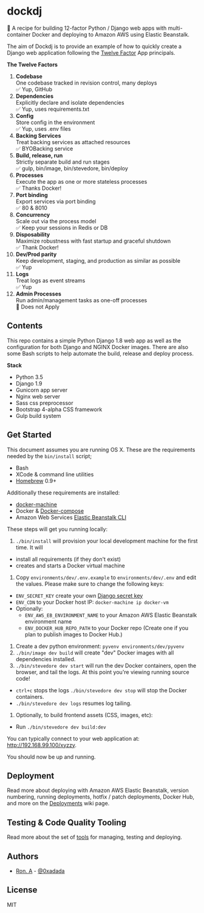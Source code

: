 # dockdj

:ship: A recipe for building 12-factor Python / Django web apps with
multi-container Docker and deploying to Amazon AWS using Elastic Beanstalk.

The aim of Dockdj is to provide an example of how to quickly create a
Django web application following the [Twelve Factor](https://12factor.net/)
App principals.

**The Twelve Factors**

1. **Codebase**<br>
  One codebase tracked in revision control, many deploys<br>
  :white_check_mark: Yup, GitHub
1. **Dependencies**<br>
  Explicitly declare and isolate dependencies<br>
  :white_check_mark: Yup, uses requirements.txt
1. **Config**<br>
  Store config in the environment<br>
  :white_check_mark: Yup, uses .env files
1. **Backing Services**<br>
  Treat backing services as attached resources<br>
  :white_check_mark: BYOBacking service
1. **Build, release, run**<br>
  Strictly separate build and run stages<br>
  :white_check_mark: gulp, bin/image, bin/stevedore, bin/deploy
1. **Processes**<br>
  Execute the app as one or more stateless processes<br>
  :white_check_mark: Thanks Docker!
1. **Port binding**<br>
  Export services via port binding<br>
  :white_check_mark: 80 & 8010
1. **Concurrency**<br>
  Scale out via the process model<br>
  :white_check_mark: Keep your sessions in Redis or DB
1. **Disposability**<br>
  Maximize robustness with fast startup and graceful shutdown<br>
  :white_check_mark: Thank Docker!
1. **Dev/Prod parity**<br>
  Keep development, staging, and production as similar as possible<br>
  :white_check_mark: Yup
1. **Logs**<br>
  Treat logs as event streams<br>
  :white_check_mark: Yup
1. **Admin Processes**<br>
  Run admin/management tasks as one-off processes<br>
  :no_entry_sign: Does not Apply



## Contents

This repo contains a simple Python Django 1.8 web app as well as the
configuration for both Django and NGINX Docker images. There are
also some Bash scripts to help automate the build, release and
deploy process.

**Stack**
* Python 3.5
* Django 1.9
* Gunicorn app server
* Nginx web server
* Sass css preprocessor
* Bootstrap 4-alpha CSS framework
* Gulp build system


## Get Started

This document assumes you are running OS X. These are the requirements
needed by the `bin/install` script;

* Bash
* XCode & command line utilities
* [Homebrew](http://brew.sh) 0.9+

Additionally these requirements are installed:

* [docker-machine](https://www.docker.com/docker-machine)
* Docker & [Docker-compose](https://docs.docker.com/compose/)
* Amazon Web Services [Elastic Beanstalk
CLI](https://docs.aws.amazon.com/elasticbeanstalk/latest/dg/eb-cli3.html)

These steps will get you running locally:

1. `./bin/install` will provision your local development machine for
  the first time. It will
  * install all requirements (if they don't exist)
  * creates and starts a Docker virtual machine
1. Copy `environments/dev/.env.example` to `environments/dev/.env` and
  edit the values. Please make sure to change the following keys:
  * `ENV_SECRET_KEY` create your own [Django secret
    key](https://docs.djangoproject.com/en/dev/ref/settings/#secret-key)
  * `ENV_CDN` to your Docker host IP: `docker-machine ip docker-vm`
  * Optionally:
    * `ENV_AWS_EB_ENVIRONMENT_NAME` to your Amazon AWS Elastic Beanstalk
      environment name
    * `ENV_DOCKER_HUB_REPO_PATH` to your Docker repo (Create one if you
      plan to publish images to Docker Hub.)
1. Create a dev python environment: `pyvenv environments/dev/pyvenv`
1. `./bin/image dev build` will create "dev" Docker images with all
   dependencies installed.
1. `./bin/stevedore dev start` will run the dev Docker containers, open
   the browser, and tail the logs. At this point you're viewing running
   source code!
  * `ctrl+c` stops the logs `./bin/stevedore dev stop` will stop the Docker
    containers.
  * `./bin/stevedore dev logs` resumes log tailing.
1. Optionally, to build frontend assets (CSS, images, etc):
  * Run `./bin/stevedore dev build:dev`

You can typically connect to your web application at:
http://192.168.99.100/xyzzy.

You should now be up and running.


## Deployment

Read more about deploying with Amazon AWS Elastic Beanstalk, version
numbering, running deployments, hotfix / patch deployments, Docker Hub,
and more on the [Deployments](../../wiki/Deployments) wiki page.


## Testing & Code Quality Tooling

Read more about the set of [tools](../../wiki/Tooling) for managing,
testing and deploying.


## Authors

* [Ron. A](https://github.com/0xadada) -
  [@0xadada](http://twitter.com/0xadada)


## License

MIT
